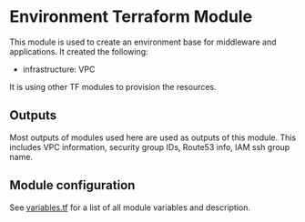 # Environment Terraform Module

This module is used to create an environment base for middleware and applications. It created the following:
- infrastructure: VPC

It is using other TF modules to provision the resources.

## Outputs
Most outputs of modules used here are used as outputs of this module. This includes VPC information, security group IDs, Route53 info, IAM ssh group name.

## Module configuration
See [variables.tf](variables.tf) for a list of all module variables and description.
